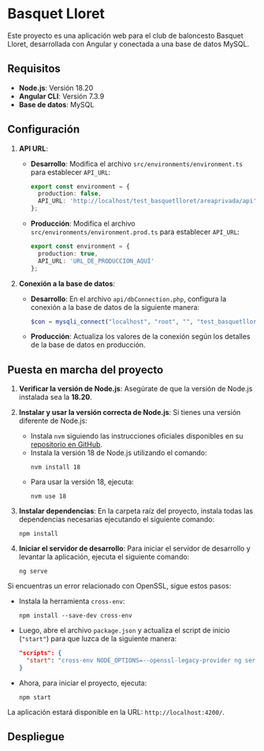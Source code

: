 # Basquet Lloret

Este proyecto es una aplicación web para el club de baloncesto Basquet Lloret, desarrollada con Angular y conectada a una base de datos MySQL.

## Requisitos

- **Node.js**: Versión 18.20
- **Angular CLI**: Versión 7.3.9
- **Base de datos**: MySQL

## Configuración

1. **API URL**:

   - **Desarrollo**: Modifica el archivo `src/environments/environment.ts` para establecer `API_URL`:
     ```typescript
     export const environment = {
       production: false,
       API_URL: 'http://localhost/test_basquetlloret/areaprivada/api'
     };
     ```
   - **Producción**: Modifica el archivo `src/environments/environment.prod.ts` para establecer `API_URL`:
     ```typescript
     export const environment = {
       production: true,
       API_URL: 'URL_DE_PRODUCCION_AQUÍ'
     };
     ```

2. **Conexión a la base de datos**:

   - **Desarrollo**: En el archivo `api/dbConnection.php`, configura la conexión a la base de datos de la siguiente manera:
     ```php
     $con = mysqli_connect("localhost", "root", "", "test_basquetlloret", "3306");
     ```
   - **Producción**: Actualiza los valores de la conexión según los detalles de la base de datos en producción.

## Puesta en marcha del proyecto

1. **Verificar la versión de Node.js**:
   Asegúrate de que la versión de Node.js instalada sea la **18.20**.

2. **Instalar y usar la versión correcta de Node.js**:
   Si tienes una versión diferente de Node.js:
   - Instala `nvm` siguiendo las instrucciones oficiales disponibles en su [repositorio en GitHub](https://github.com/nvm-sh/nvm).
   - Instala la versión 18 de Node.js utilizando el comando:
     ```
     nvm install 18
     ```
   - Para usar la versión 18, ejecuta:
     ```
     nvm use 18
     ```

3. **Instalar dependencias**:
   En la carpeta raíz del proyecto, instala todas las dependencias necesarias ejecutando el siguiente comando:
     ```
     npm install
     ```

4. **Iniciar el servidor de desarrollo**:
Para iniciar el servidor de desarrollo y levantar la aplicación, ejecuta el siguiente comando:
     ```
     ng serve
     ```

Si encuentras un error relacionado con OpenSSL, sigue estos pasos:
- Instala la herramienta `cross-env`:
  ```
  npm install --save-dev cross-env
  ```
- Luego, abre el archivo `package.json` y actualiza el script de inicio (`"start"`) para que luzca de la siguiente manera:
  ```json
  "scripts": {
    "start": "cross-env NODE_OPTIONS=--openssl-legacy-provider ng serve --open"
  }
  ```
- Ahora, para iniciar el proyecto, ejecuta:
  ```
  npm start
  ```

La aplicación estará disponible en la URL: `http://localhost:4200/`.

## Despliegue


